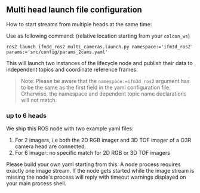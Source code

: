 ## Multi head launch file configuration
How to start streams from multiple heads at the same time:

Use as following command: (relative location starting from your `colcon_ws`)
```
ros2 launch ifm3d_ros2 multi_cameras.launch.py namespace:='ifm3d_ros2' params:='src/config/params_2cams.yaml'
```

This will launch two instances of the lifecycle node and publish their data to independent topics and coordinate reference frames.

> Note: Please be aware that the `namespace:=ifm3d_ros2` argument has to be the same as the first field in the yaml configuration file. Otherwise, the namespace and dependent topic name declarations will not match.

### up to 6 heads
We ship this ROS node with two example yaml files:
1. For 2 imagers, i.e both the 2D RGB imager and 3D TOF imager of a O3R camera head are connected.
2. For 6 imager: no specific match for 2D RGB or 3D TOF imagers

Please build your own yaml starting from this. A node process requires exactly one image stream. If the node gets started while the image stream is missing the node's process will reply with timeout warnings displayed on your main process shell.
